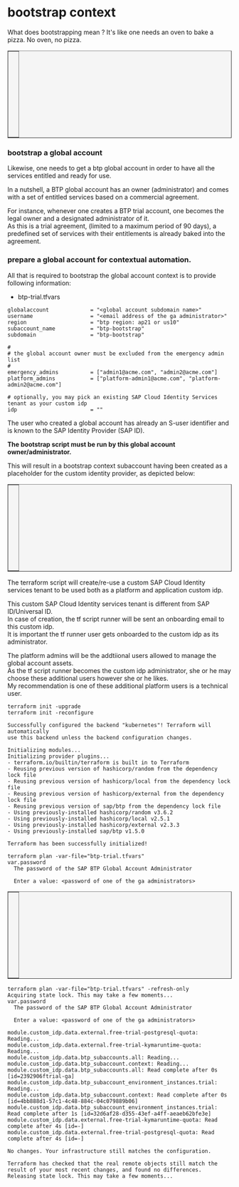 bootstrap context
==============

What does bootstrapping mean ? It's like one needs an oven to bake a pizza. No oven, no pizza.


<table style="width: 100%; border-collapse: collapse; background-color: #f5f5f5;" border="1">
<tbody>
<tr style="height: 193px;">
<td style="width: 71.6%; height: 193px;">
<div>
<h1><a href=""><img class="aligncenter" src="https://github.com/user-attachments/assets/3cb11e9e-a9af-4b9e-8e84-908ad0afa301" alt="" /></a></h1>
</div>
</td>
</tr>
</tbody>
</table>


### bootstrap a global account

Likewise, one needs to get a btp global account in order to have all the services entitled and ready for use.  

In a nutshell, a BTP global account has an owner (administrator) and comes with a set of entitled services based on a commercial agreement.  

For instance, whenever one creates a BTP trial account, one becomes the legal owner and a designated administrator of it.  
As this is a trial agreement, (limited to a maximum period of 90 days), a predefined set of services with their entitlements is already baked into the agreement. 



### prepare a global account for contextual automation.  

All that is required to bootstrap the global account context is to provide following information:
  * btp-trial.tfvars

```
globalaccount             = "<global account subdomain name>"
username                  = "<email address of the ga administrator>"
region                    = "btp region: ap21 or us10"
subaccount_name           = "btp-bootstrap"
subdomain                 = "btp-bootstrap"

#
# the global account owner must be excluded from the emergency admin list
#
emergency_admins          = ["admin1@acme.com", "admin2@acme.com"]
platform_admins           = ["platform-admin1@acme.com", "platform-admin2@acme.com"]

# optionally, you may pick an existing SAP Cloud Identity Services tenant as your custom idp
idp                       = ""

```
The user who created a global account has already an S-user identifier and is known to the SAP Identity Provider (SAP ID).  

**The bootstrap script must be run by this global account owner/administrator.**    

This will result in a bootstrap context subaccount having been created as a placeholder for the custom identity provider, as depicted below:  

<table style="width: 100%; border-collapse: collapse; background-color: #f5f5f5;" border="1">
<tbody>
<tr style="height: 193px;">
<td style="width: 71.6%; height: 193px;">
<div>
<h1><a href=""><img class="aligncenter" src="https://github.com/user-attachments/assets/678b73a3-a1d0-4b71-a436-ed3eab50dea8" alt="" /></a></h1>
</div>
<div>
<h1><a href=""><img class="aligncenter" src="https://github.com/user-attachments/assets/568b7cbc-edc7-4947-a0fc-1fa972943cfa" alt="" /></a></h1>
</div>

</td>
</tr>
</tbody>
</table>


The terraform script will create/re-use a custom SAP Cloud Identity services tenant to be used both as a platform and application custom idp.  

This custom SAP Cloud Identity services tenant is different from SAP ID/Universal ID.  
In case of creation, the tf script runner will be sent an onboarding email to this custom idp.  
It is important the tf runner user gets onboarded to the custom idp as its administrator.  

The platform admins will be the addtiional users allowed to manage the global account assets.   
As the tf script runner becomes the custom idp administrator, she or he may choose these additional users however she or he likes.  
My recommendation is one of these additional platform users is a technical user.  

```
terraform init -upgrade                             
terraform init -reconfigure
    
Successfully configured the backend "kubernetes"! Terraform will automatically
use this backend unless the backend configuration changes.

Initializing modules...
Initializing provider plugins...
- terraform.io/builtin/terraform is built in to Terraform
- Reusing previous version of hashicorp/random from the dependency lock file
- Reusing previous version of hashicorp/local from the dependency lock file
- Reusing previous version of hashicorp/external from the dependency lock file
- Reusing previous version of sap/btp from the dependency lock file
- Using previously-installed hashicorp/random v3.6.2
- Using previously-installed hashicorp/local v2.5.1
- Using previously-installed hashicorp/external v2.3.3
- Using previously-installed sap/btp v1.5.0

Terraform has been successfully initialized!
```


```
terraform plan -var-file="btp-trial.tfvars"
var.password
  The password of the SAP BTP Global Account Administrator

  Enter a value: <password of one of the ga administrators>
```

<table style="width: 100%; border-collapse: collapse; background-color: #f5f5f5;" border="1">
<tbody>
<tr style="height: 193px;">
<td style="width: 71.6%; height: 193px;">
<div>
<h1><a href=""><img class="aligncenter" src="https://github.com/user-attachments/assets/326f2e3c-d7bf-4fcf-b177-6834d63d8577" alt="" /></a></h1>
</div>
</td>
</tr>
</tbody>
</table>

```
terraform plan -var-file="btp-trial.tfvars" -refresh-only
Acquiring state lock. This may take a few moments...
var.password
  The password of the SAP BTP Global Account Administrator

  Enter a value: <password of one of the ga administrators>

module.custom_idp.data.external.free-trial-postgresql-quota: Reading...
module.custom_idp.data.external.free-trial-kymaruntime-quota: Reading...
module.custom_idp.data.btp_subaccounts.all: Reading...
module.custom_idp.data.btp_subaccount.context: Reading...
module.custom_idp.data.btp_subaccounts.all: Read complete after 0s [id=2392906ftrial-ga]
module.custom_idp.data.btp_subaccount_environment_instances.trial: Reading...
module.custom_idp.data.btp_subaccount.context: Read complete after 0s [id=4bb888d1-57c1-4c48-884c-04c079889b06]
module.custom_idp.data.btp_subaccount_environment_instances.trial: Read complete after 1s [id=32d6af28-d355-43ef-a4ff-aeaeb62bfe3e]
module.custom_idp.data.external.free-trial-kymaruntime-quota: Read complete after 4s [id=-]
module.custom_idp.data.external.free-trial-postgresql-quota: Read complete after 4s [id=-]

No changes. Your infrastructure still matches the configuration.

Terraform has checked that the real remote objects still match the result of your most recent changes, and found no differences.
Releasing state lock. This may take a few moments...
```

